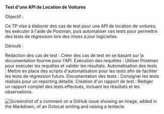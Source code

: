 
**Test d'une API de Location de Voitures**

Objectif :

Ce TP vise à élaborer des cas de test pour une API de location de voitures, les exécuter à l'aide de Postman, puis automatiser ces tests pour permettre des tests de régression lors des mises à jour logicielles.

Déroulé :

Rédaction des cas de test : Créer des cas de test en se basant sur la documentation fournie pour l'API.
Exécution des requêtes : Utiliser Postman pour exécuter les requêtes et valider les résultats.
Automatisation des tests : Mettre en place des scripts d'automatisation pour les tests afin de faciliter les tests de régression futurs.
Documentation des tests : Consigner les tests réalisés pour un reporting détaillé.
Création d'un rapport de test : Rédiger un rapport complet des tests effectués, incluant les résultats et les observations.



![Screenshot of a comment on a GitHub issue showing an image, added in the Markdown, of an Octocat smiling and raising a tentacle.](https:file:///Users/haidari/Desktop/Capture%20d%E2%80%99e%CC%81cran%201403-06-14%20a%CC%80%2021.47.35.png)
